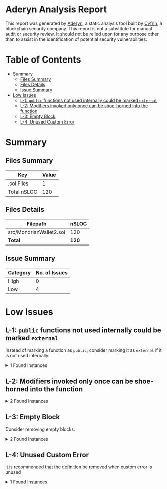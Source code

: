 # Aderyn Analysis Report

This report was generated by [Aderyn](https://github.com/Cyfrin/aderyn), a static analysis tool built by [Cyfrin](https://cyfrin.io), a blockchain security company. This report is not a substitute for manual audit or security review. It should not be relied upon for any purpose other than to assist in the identification of potential security vulnerabilities.
# Table of Contents

- [Summary](#summary)
  - [Files Summary](#files-summary)
  - [Files Details](#files-details)
  - [Issue Summary](#issue-summary)
- [Low Issues](#low-issues)
  - [L-1: `public` functions not used internally could be marked `external`](#l-1-public-functions-not-used-internally-could-be-marked-external)
  - [L-2: Modifiers invoked only once can be shoe-horned into the function](#l-2-modifiers-invoked-only-once-can-be-shoe-horned-into-the-function)
  - [L-3: Empty Block](#l-3-empty-block)
  - [L-4: Unused Custom Error](#l-4-unused-custom-error)


# Summary

## Files Summary

| Key | Value |
| --- | --- |
| .sol Files | 1 |
| Total nSLOC | 120 |


## Files Details

| Filepath | nSLOC |
| --- | --- |
| src/MondrianWallet2.sol | 120 |
| **Total** | **120** |


## Issue Summary

| Category | No. of Issues |
| --- | --- |
| High | 0 |
| Low | 4 |


# Low Issues

## L-1: `public` functions not used internally could be marked `external`

Instead of marking a function as `public`, consider marking it as `external` if it is not used internally.

<details><summary>1 Found Instances</summary>


- Found in src/MondrianWallet2.sol [Line: 61](src/MondrianWallet2.sol#L61)

	```solidity
	    function initialize() public initializer {
	```

</details>



## L-2: Modifiers invoked only once can be shoe-horned into the function



<details><summary>2 Found Instances</summary>


- Found in src/MondrianWallet2.sol [Line: 47](src/MondrianWallet2.sol#L47)

	```solidity
	    modifier requireFromBootLoader() {
	```

- Found in src/MondrianWallet2.sol [Line: 54](src/MondrianWallet2.sol#L54)

	```solidity
	    modifier requireFromBootLoaderOrOwner() {
	```

</details>



## L-3: Empty Block

Consider removing empty blocks.

<details><summary>2 Found Instances</summary>


- Found in src/MondrianWallet2.sol [Line: 115](src/MondrianWallet2.sol#L115)

	```solidity
	    function prepareForPaymaster(
	```

- Found in src/MondrianWallet2.sol [Line: 169](src/MondrianWallet2.sol#L169)

	```solidity
	    function _authorizeUpgrade(address newImplementation) internal override {}
	```

</details>



## L-4: Unused Custom Error

it is recommended that the definition be removed when custom error is unused

<details><summary>1 Found Instances</summary>


- Found in src/MondrianWallet2.sol [Line: 42](src/MondrianWallet2.sol#L42)

	```solidity
	    error MondrianWallet2__InvalidSignature();
	```

</details>




